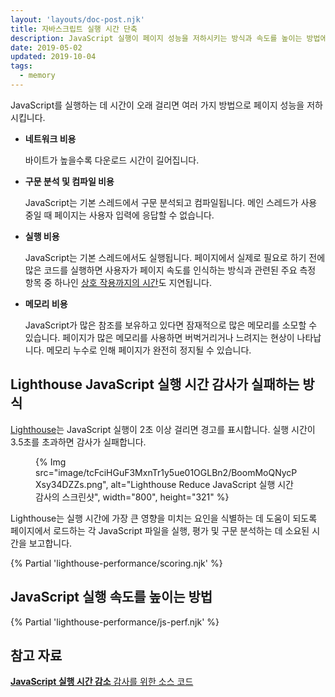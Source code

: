 ```yaml
---
layout: 'layouts/doc-post.njk'
title: 자바스크립트 실행 시간 단축
description: JavaScript 실행이 페이지 성능을 저하시키는 방식과 속도를 높이는 방법에 대해 알아봅니다.
date: 2019-05-02
updated: 2019-10-04
tags:
  - memory
---
```


JavaScript를 실행하는 데 시간이 오래 걸리면 여러 가지 방법으로 페이지 성능을 저하시킵니다.

- **네트워크 비용**

    바이트가 높을수록 다운로드 시간이 길어집니다.

- **구문 분석 및 컴파일 비용**

    JavaScript는 기본 스레드에서 구문 분석되고 컴파일됩니다. 메인 스레드가 사용 중일 때 페이지는 사용자 입력에 응답할 수 없습니다.

- **실행 비용**

    JavaScript는 기본 스레드에서도 실행됩니다. 페이지에서 실제로 필요로 하기 전에 많은 코드를 실행하면 사용자가 페이지 속도를 인식하는 방식과 관련된 주요 측정 항목 중 하나인 [상호 작용까지의 시간](https://web.dev/articles/tti)도 지연됩니다.

- **메모리 비용**

    JavaScript가 많은 참조를 보유하고 있다면 잠재적으로 많은 메모리를 소모할 수 있습니다. 페이지가 많은 메모리를 사용하면 버벅거리거나 느려지는 현상이 나타납니다. 메모리 누수로 인해 페이지가 완전히 정지될 수 있습니다.

## Lighthouse JavaScript 실행 시간 감사가 실패하는 방식

[Lighthouse](https://developers.google.com/web/tools/lighthouse/)는 JavaScript 실행이 2초 이상 걸리면 경고를 표시합니다. 실행 시간이 3.5초를 초과하면 감사가 실패합니다.

<figure>{% Img src="image/tcFciHGuF3MxnTr1y5ue01OGLBn2/BoomMoQNycPXsy34DZZs.png", alt="Lighthouse Reduce JavaScript 실행 시간 감사의 스크린샷", width="800", height="321" %}</figure>

Lighthouse는 실행 시간에 가장 큰 영향을 미치는 요인을 식별하는 데 도움이 되도록 페이지에서 로드하는 각 JavaScript 파일을 실행, 평가 및 구문 분석하는 데 소요된 시간을 보고합니다.

{% Partial 'lighthouse-performance/scoring.njk' %}

## JavaScript 실행 속도를 높이는 방법

{% Partial 'lighthouse-performance/js-perf.njk' %}

## 참고 자료

[**JavaScript 실행 시간 감소** 감사를 위한 소스 코드](https://github.com/GoogleChrome/lighthouse/blob/master/lighthouse-core/audits/bootup-time.js)
